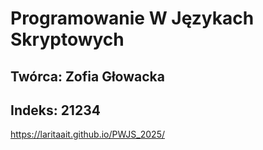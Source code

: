 # Programowanie W Językach Skryptowych
## Twórca: Zofia Głowacka
## Indeks: 21234

https://laritaait.github.io/PWJS_2025/
